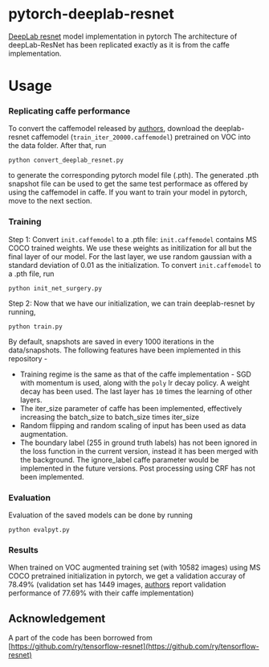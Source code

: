 # pytorch-deeplab-resnet
[DeepLab resnet](https://arxiv.org/abs/1606.00915) model implementation in pytorch
The architecture of deepLab-ResNet has been replicated exactly as it is from the caffe implementation.
# Usage
### Replicating caffe performance
To convert the caffemodel released by [authors](https://arxiv.org/abs/1606.00915), download the deeplab-resnet caffemodel (`train_iter_20000.caffemodel`) pretrained on VOC into the data folder. After that, run
```
python convert_deeplab_resnet.py
```
to generate the corresponding pytorch model file (.pth). The generated .pth snapshot file can be used to get the same test performace as offered by using the caffemodel in caffe.
If you want to train your model in pytorch, move to the next section.
### Training 
Step 1: Convert `init.caffemodel` to a .pth file: `init.caffemodel` contains MS COCO trained weights. We use these weights as initilization for all but the final layer of our model. For the last layer, we use random gaussian with a standard deviation of 0.01 as the initialization.
To convert `init.caffemodel` to a .pth file, run
```
python init_net_surgery.py
```
Step 2: Now that we have our initialization, we can train deeplab-resnet by running,
```
python train.py
```
By default, snapshots are saved in every 1000 iterations in the  data/snapshots.
The following features have been implemented in this repository -
* Training regime is the same as that of the caffe implementation - SGD with momentum is used, along with the `poly` lr decay policy. A weight decay has been used. The last layer has `10` times the learning of other layers.  
* The iter\_size parameter of caffe has been implemented, effectively increasing the batch\_size to batch\_size times iter\_size
* Random flipping and random scaling of input has been used as data augmentation.
* The boundary label (255 in ground truth labels) has not been ignored in the loss function in the current version, instead it has been merged with the background. The ignore\_label caffe parameter would be implemented in the future versions. Post processing using CRF has not been implemented. 
### Evaluation
Evaluation of the saved models can be done by running
```
python evalpyt.py
```
### Results
When trained on VOC augmented training set (with 10582 images) using MS COCO pretrained initialization in pytorch, we get a validation accuray of 78.49% (validation set has 1449 images, [authors](https://arxiv.org/abs/1606.00915) report validation performance of 77.69% with their caffe implementation)
## Acknowledgement
A part of the code has been borrowed from [https://github.com/ry/tensorflow-resnet](https://github.com/ry/tensorflow-resnet)
